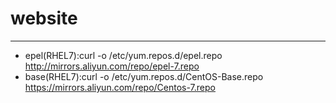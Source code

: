 # website
---
- epel(RHEL7):curl -o /etc/yum.repos.d/epel.repo http://mirrors.aliyun.com/repo/epel-7.repo
- base(RHEL7):curl -o /etc/yum.repos.d/CentOS-Base.repo https://mirrors.aliyun.com/repo/Centos-7.repo
